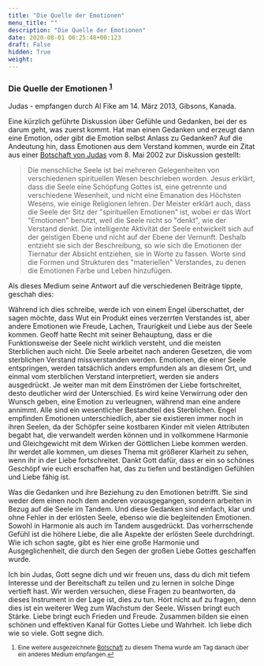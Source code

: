 ```yaml
---
title: "Die Quelle der Emotionen"
menu_title: ""
description: "Die Quelle der Emotionen"
date: 2020-08-01 06:25:48+00:123
draft: False
hidden: True
weight:
---
```

### Die Quelle der Emotionen <sup id="a1">[1](#f1)</sup>

Judas - empfangen durch Al Fike am 14. März 2013, Gibsons, Kanada.

Eine kürzlich geführte Diskussion über Gefühle und Gedanken, bei der es darum geht, was zuerst kommt. Hat man einen Gedanken und erzeugt dann eine Emotion, oder gibt die Emotion selbst Anlass zu Gedanken? Auf die Andeutung hin, dass Emotionen aus dem Verstand kommen, wurde ein Zitat aus einer [Botschaft von Judas](/aktuelle-botschaften/aktuelle-botschaften-in-reihenfolge-des-datums/aktuelle-botschaften-2002/die-seele-gottes-hr-judas-8-mai-2002/) vom 8. Mai 2002 zur Diskussion gestellt:

> Die menschliche Seele ist bei mehreren Gelegenheiten von verschiedenen spirituellen Wesen beschrieben worden. Jesus erklärt, dass die Seele eine Schöpfung Gottes ist, eine getrennte und verschiedene Wesenheit, und nicht eine Emanation des Höchsten Wesens, wie einige Religionen lehren. Der Meister erklärt auch, dass die Seele der Sitz der "spirituellen Emotionen" ist, wobei er das Wort "Emotionen" benutzt, weil die Seele nicht so "denkt", wie der Verstand denkt. Die intelligente Aktivität der Seele entwickelt sich auf der geistigen Ebene und nicht auf der Ebene der Vernunft. Deshalb entzieht sie sich der Beschreibung, so wie sich die Emotionen der Tiernatur der Absicht entziehen, sie in Worte zu fassen. Worte sind die Formen und Strukturen des "materiellen" Verstandes, zu denen die Emotionen Farbe und Leben hinzufügen.

Als dieses Medium seine Antwort auf die verschiedenen Beiträge tippte, geschah dies:

Während ich dies schreibe, werde ich von einem Engel überschattet, der sagen möchte, dass Wut ein Produkt eines verzerrten Verstandes ist, aber andere Emotionen wie Freude, Lachen, Traurigkeit und Liebe aus der Seele kommen. Geoff hatte Recht mit seiner Behauptung, dass er die Funktionsweise der Seele nicht wirklich versteht, und die meisten Sterblichen auch nicht. Die Seele arbeitet nach anderen Gesetzen, die vom sterblichen Verstand missverstanden werden. Emotionen, die einer Seele entspringen, werden tatsächlich anders empfunden als an diesem Ort, und einmal vom sterblichen Verstand interpretiert, werden sie anders ausgedrückt. Je weiter man mit dem Einströmen der Liebe fortschreitet, desto deutlicher wird der Unterschied. Es wird keine Verwirrung oder den Wunsch geben, eine Emotion zu verleugnen, während man eine andere annimmt. Alle sind ein wesentlicher Bestandteil des Sterblichen. Engel empfinden Emotionen unterschiedlich, aber sie existieren immer noch in ihren Seelen, da der Schöpfer seine kostbaren Kinder mit vielen Attributen begabt hat, die verwandelt werden können und in vollkommene Harmonie und Gleichgewicht mit dem Wirken der Göttlichen Liebe kommen werden. Ihr werdet alle kommen, um dieses Thema mit größerer Klarheit zu sehen, wenn ihr in der Liebe fortschreitet. Dankt Gott dafür, dass er ein so schönes Geschöpf wie euch erschaffen hat, das zu tiefen und beständigen Gefühlen und Liebe fähig ist.

Was die Gedanken und ihre Beziehung zu den Emotionen betrifft. Sie sind weder dem einen noch dem anderen vorausgegangen, sondern arbeiten in Bezug auf die Seele im Tandem. Und diese Gedanken sind einfach, klar und ohne Fehler in der erlösten Seele, ebenso wie die begleitenden Emotionen. Sowohl in Harmonie als auch im Tandem ausgedrückt. Das vorherrschende Gefühl ist die höhere Liebe, die alle Aspekte der erlösten Seele durchdringt. Wie ich schon sagte, gibt es hier eine große Harmonie und Ausgeglichenheit, die durch den Segen der großen Liebe Gottes geschaffen wurde.

Ich bin Judas, Gott segne dich und wir freuen uns, dass du dich mit tiefem Interesse und der Bereitschaft zu teilen und zu lernen in solche Dinge vertieft hast. Wir werden versuchen, diese Fragen zu beantworten, da dieses Instrument in der Lage ist, dies zu tun. Hört nicht auf zu fragen, denn dies ist ein weiterer Weg zum Wachstum der Seele. Wissen bringt euch Stärke. Liebe bringt euch Frieden und Freude. Zusammen bilden sie einen schönen und effektiven Kanal für Gottes Liebe und Wahrheit. Ich liebe dich wie so viele. Gott segne dich.
<small>

1. <large id="f1"> Eine weitere ausgezeichnete [Botschaft](/aktuelle-botschaften/aktuelle-botschaften-in-reihenfolge-des-datums/aktuelle-botschaften-2013/geben-empfangen-emotionen-und-gedanken-jr-richard-15-maerz-2013/) zu diesem Thema wurde am Tag danach über ein anderes Medium empfangen.[↩](#a1)
